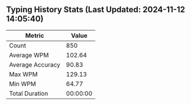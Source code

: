 
## Typing History Stats (Last Updated: 2024-11-12 14:05:40)

| Metric            | Value       |
|-------------------|-------------|
| Count             | 850     |
| Average WPM       | 102.64 |
| Average Accuracy  | 90.83 |
| Max WPM           | 129.13   |
| Min WPM           | 64.77   |
| Total Duration    | 00:00:00 |
